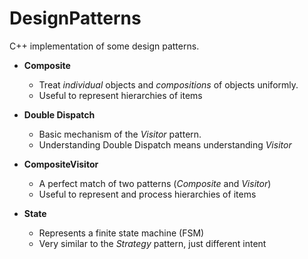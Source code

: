 DesignPatterns
==============

C++ implementation of some design patterns.

* __Composite__
  * Treat _individual_ objects and _compositions_ of objects uniformly.
  * Useful to represent hierarchies of items

* __Double Dispatch__
  * Basic mechanism of the _Visitor_ pattern.
  * Understanding Double Dispatch means understanding _Visitor_

* __CompositeVisitor__
  * A perfect match of two patterns (_Composite_ and _Visitor_)
  * Useful to represent and process hierarchies of items

* __State__
  * Represents a finite state machine (FSM)
  * Very similar to the _Strategy_ pattern, just different intent
